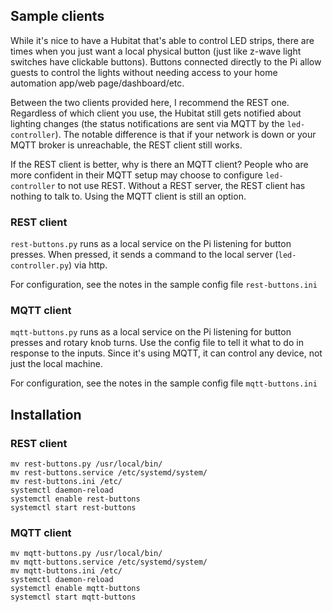## Sample clients

While it's nice to have a Hubitat that's able to control LED strips, there are times when you just want a local physical button (just like z-wave light switches have clickable buttons).  Buttons connected directly to the Pi allow guests to control the lights without needing access to your home automation app/web page/dashboard/etc.

Between the two clients provided here, I recommend the REST one.  Regardless of which client you use, the Hubitat still gets notified about lighting changes (the status notifications are sent via MQTT by the `led-controller`).  The notable difference is that if your network is down or your MQTT broker is unreachable, the REST client still works.

If the REST client is better, why is there an MQTT client?  People who are more confident in their MQTT setup may choose to configure `led-controller` to not use REST.  Without a REST server, the REST client has nothing to talk to.  Using the MQTT client is still an option.

### REST client
`rest-buttons.py` runs as a local service on the Pi listening for button presses.  When pressed, it sends a command to the local server (`led-controller.py`) via http.

For configuration, see the notes in the sample config file `rest-buttons.ini`

### MQTT client
`mqtt-buttons.py` runs as a local service on the Pi listening for button presses and rotary knob turns.  Use the config file to tell it what to do in response to the inputs.  Since it's using MQTT, it can control any device, not just the local machine.

For configuration, see the notes in the sample config file `mqtt-buttons.ini`

## Installation

### REST client
```
mv rest-buttons.py /usr/local/bin/
mv rest-buttons.service /etc/systemd/system/
mv rest-buttons.ini /etc/
systemctl daemon-reload
systemctl enable rest-buttons
systemctl start rest-buttons
```

### MQTT client
```
mv mqtt-buttons.py /usr/local/bin/
mv mqtt-buttons.service /etc/systemd/system/
mv mqtt-buttons.ini /etc/
systemctl daemon-reload
systemctl enable mqtt-buttons
systemctl start mqtt-buttons
```

